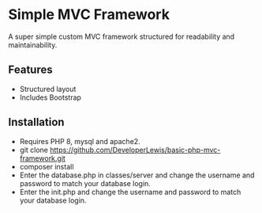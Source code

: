 # Simple MVC Framework

A super simple custom MVC framework structured for readability and maintainability.

## Features

- Structured layout
- Includes Bootstrap

## Installation

- Requires PHP 8, mysql and apache2.
- git clone https://github.com/DeveloperLewis/basic-php-mvc-framework.git
- composer install
- Enter the database.php in classes/server and change the username and password to match your database login.
- Enter the init.php and change the username and password to match your database login.
